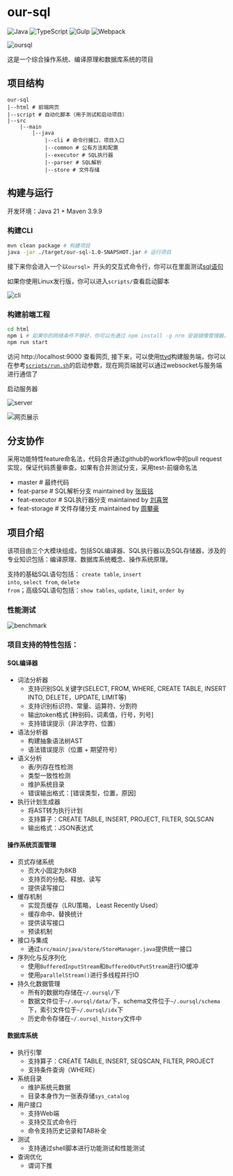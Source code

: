 # our-sql

![Java](https://img.shields.io/badge/Java-007396?style=for-the-badge&logo=java&logoColor=white)
![TypeScript](https://img.shields.io/badge/TypeScript-3178C6?style=for-the-badge&logo=typescript&logoColor=white)
![Gulp](https://img.shields.io/badge/Gulp-CF4647?style=for-the-badge&logo=gulp&logoColor=white)
![Webpack](https://img.shields.io/badge/Webpack-8DD6F9?style=for-the-badge&logo=webpack&logoColor=black)

![oursql](assets/oursql.png)

这是一个综合操作系统、编译原理和数据库系统的项目

## 项目结构

```text
our-sql
|--html # 前端网页
|--script # 自动化脚本（用于测试和启动项目）
|--src
    |--main
        |--java
            |--cli # 命令行接口，项目入口
            |--common # 公有方法和配置
            |--executor # SQL执行器
            |--parser # SQL解析
            |--store # 文件存储
```
## 构建与运行

开发环境：Java 21 + Maven 3.9.9

### 构建CLI
```bash
mvn clean package # 构建项目
java -jar ./target/our-sql-1.0-SNAPSHOT.jar # 运行项目
```

接下来你会进入一个以`oursql> `开头的交互式命令行，你可以在里面测试[sql语句](testcase.md)

如果你使用Linux发行版，你可以进入`scripts/`查看启动脚本

![cli](assets/cli.png)

### 构建前端工程

```bash
cd html
npm i # 如果你的网络条件不够好，你可以先通过 npm install -g nrm 安装镜像管理器，再通过 nrm 管理镜像，推荐使用tencent或者taobao镜像
npm run start
```

访问 http://localhost:9000 查看网页, 接下来，可以使用[ttyd](https://github.com/tsl0922/ttyd)构建服务端，你可以在参考[`scripts/run.sh`](scripts/run.sh)的启动参数，现在网页端就可以通过websocket与服务端进行通信了

启动服务器

![server](assets/server.png)

![网页展示](assets/oursql-full.png)

## 分支协作

采用功能特性feature命名法，代码合并通过github的workflow中的pull request实现，保证代码质量审查。如果有合并测试分支，采用test-前缀命名法

- master # 最终代码
- feat-parse # SQL解析分支 maintained by [张辰铭](https://github.com/zhangchenming4017)
- feat-executor # SQL执行器分支 maintained by [刘喜贺](https://github.com/ONeofSu)
- feat-storage # 文件存储分支 maintained by [周攀豪](https://github.com/lauvAri)

## 项目介绍

该项目由三个大模块组成，包括SQL编译器、SQL执行器以及SQL存储器，涉及的专业知识包括：编译原理、数据库系统概念、操作系统原理。

支持的基础SQL语句包括： <code>create table</code>, <code>insert into</code>, <code>select from</code>, <code>delete from</code>；高级SQL语句包括：<code>show tables</code>, <code>update</code>, <code>limit</code>, <code>order by</code>

### 性能测试

![benchmark](assets/benchmark.png)

### 项目支持的特性包括：


#### SQL编译器

- 词法分析器
    - 支持识别SQL关键字(SELECT, FROM, WHERE, CREATE TABLE, INSERT INTO, DELETE，UPDATE, LIMIT等)
    - 支持识别标识符、常量、运算符、分割符
    - 输出token格式 [种别码，词素值，行号，列号]
    - 支持错误提示（非法字符、位置）
- 语法分析器
    - 构建抽象语法树AST
    - 语法错误提示（位置 + 期望符号）
- 语义分析
    - 表/列存在性检测
    - 类型一致性检测
    - 维护系统目录
    - 错误输出格式：[错误类型，位置，原因]
- 执行计划生成器
    - 将AST转为执行计划
    - 支持算子：CREATE TABLE, INSERT, PROJECT, FILTER, SQLSCAN
    - 输出格式：JSON表达式

#### 操作系统页面管理

- 页式存储系统
    - 页大小固定为8KB
    - 支持页的分配、释放、读写
    - 提供读写接口
- 缓存机制
    - 实现页缓存（LRU策略， Least Recently Used）
    - 缓存命中、替换统计
    - 提供读写接口
    - 预读机制
- 接口与集成
    - 通过`src/main/java/store/StoreManager.java`提供统一接口
- 序列化与反序列化
    - 使用`BufferedInputStream`和`BufferedOutPutStream`进行IO缓冲
    - 使用`parallelStream()`进行多线程并行IO
- 持久化数据管理
    - 所有的数据均存储在`~/.oursql/`下
    - 数据文件位于`~/.oursql/data/`下，schema文件位于`~/.oursql/schema`下，索引文件位于`~/.oursql/idx`下
    - 历史命令存储在`~/.oursql_history`文件中

#### 数据库系统

- 执行引擎
    - 支持算子：CREATE TABLE, INSERT, SEQSCAN, FILTER, PROJECT
    - 支持条件查询（WHERE）
- 系统目录
    - 维护系统元数据
    - 目录本身作为一张表存储`sys_catalog`
- 用户接口
    - 支持Web端
    - 支持交互式命令行
    - 命令支持历史记录和TAB补全
- 测试
    - 支持通过shell脚本进行功能测试和性能测试
- 查询优化
    - 谓词下推

